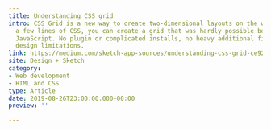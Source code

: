 ```yaml
---
title: Understanding CSS grid
intro: CSS Grid is a new way to create two-dimensional layouts on the web. With just
  a few lines of CSS, you can create a grid that was hardly possible before without
  JavaScript. No plugin or complicated installs, no heavy additional files, no more
  design limitations.
link: https://medium.com/sketch-app-sources/understanding-css-grid-ce92b7aa67cb
site: Design + Sketch
category:
- Web development
- HTML and CSS
type: Article
date: 2019-08-26T23:00:00.000+00:00
preview: ''

---
```


